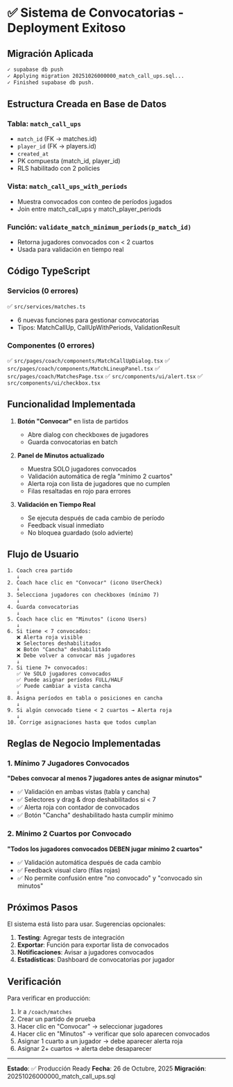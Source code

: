 # ✅ Sistema de Convocatorias - Deployment Exitoso

## Migración Aplicada

```bash
✓ supabase db push
✓ Applying migration 20251026000000_match_call_ups.sql...
✓ Finished supabase db push.
```

## Estructura Creada en Base de Datos

### Tabla: `match_call_ups`
- `match_id` (FK → matches.id)
- `player_id` (FK → players.id)
- `created_at`
- PK compuesta (match_id, player_id)
- RLS habilitado con 2 policies

### Vista: `match_call_ups_with_periods`
- Muestra convocados con conteo de períodos jugados
- Join entre match_call_ups y match_player_periods

### Función: `validate_match_minimum_periods(p_match_id)`
- Retorna jugadores convocados con < 2 cuartos
- Usada para validación en tiempo real

## Código TypeScript

### Servicios (0 errores)
✅ `src/services/matches.ts`
- 6 nuevas funciones para gestionar convocatorias
- Tipos: MatchCallUp, CallUpWithPeriods, ValidationResult

### Componentes (0 errores)
✅ `src/pages/coach/components/MatchCallUpDialog.tsx`
✅ `src/pages/coach/components/MatchLineupPanel.tsx`
✅ `src/pages/coach/MatchesPage.tsx`
✅ `src/components/ui/alert.tsx`
✅ `src/components/ui/checkbox.tsx`

## Funcionalidad Implementada

1. **Botón "Convocar"** en lista de partidos
   - Abre dialog con checkboxes de jugadores
   - Guarda convocatorias en batch

2. **Panel de Minutos actualizado**
   - Muestra SOLO jugadores convocados
   - Validación automática de regla "mínimo 2 cuartos"
   - Alerta roja con lista de jugadores que no cumplen
   - Filas resaltadas en rojo para errores

3. **Validación en Tiempo Real**
   - Se ejecuta después de cada cambio de período
   - Feedback visual inmediato
   - No bloquea guardado (solo advierte)

## Flujo de Usuario

```
1. Coach crea partido
   ↓
2. Coach hace clic en "Convocar" (icono UserCheck)
   ↓
3. Selecciona jugadores con checkboxes (mínimo 7)
   ↓
4. Guarda convocatorias
   ↓
5. Coach hace clic en "Minutos" (icono Users)
   ↓
6. Si tiene < 7 convocados:
   ❌ Alerta roja visible
   ❌ Selectores deshabilitados
   ❌ Botón "Cancha" deshabilitado
   ❌ Debe volver a convocar más jugadores
   ↓
7. Si tiene 7+ convocados:
   ✅ Ve SOLO jugadores convocados
   ✅ Puede asignar períodos FULL/HALF
   ✅ Puede cambiar a vista cancha
   ↓
8. Asigna períodos en tabla o posiciones en cancha
   ↓
9. Si algún convocado tiene < 2 cuartos → Alerta roja
   ↓
10. Corrige asignaciones hasta que todos cumplan
```

## Reglas de Negocio Implementadas

### 1. Mínimo 7 Jugadores Convocados
**"Debes convocar al menos 7 jugadores antes de asignar minutos"**

- ✅ Validación en ambas vistas (tabla y cancha)
- ✅ Selectores y drag & drop deshabilitados si < 7
- ✅ Alerta roja con contador de convocados
- ✅ Botón "Cancha" deshabilitado hasta cumplir mínimo

### 2. Mínimo 2 Cuartos por Convocado
**"Todos los jugadores convocados DEBEN jugar mínimo 2 cuartos"**

- ✅ Validación automática después de cada cambio
- ✅ Feedback visual claro (filas rojas)
- ✅ No permite confusión entre "no convocado" y "convocado sin minutos"

## Próximos Pasos

El sistema está listo para usar. Sugerencias opcionales:

1. **Testing**: Agregar tests de integración
2. **Exportar**: Función para exportar lista de convocados
3. **Notificaciones**: Avisar a jugadores convocados
4. **Estadísticas**: Dashboard de convocatorias por jugador

## Verificación

Para verificar en producción:
1. Ir a `/coach/matches`
2. Crear un partido de prueba
3. Hacer clic en "Convocar" → seleccionar jugadores
4. Hacer clic en "Minutos" → verificar que solo aparecen convocados
5. Asignar 1 cuarto a un jugador → debe aparecer alerta roja
6. Asignar 2+ cuartos → alerta debe desaparecer

---

**Estado**: ✅ Producción Ready
**Fecha**: 26 de Octubre, 2025
**Migración**: 20251026000000_match_call_ups.sql
